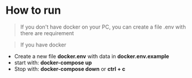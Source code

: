 # How to run
> If you don't have docker on your PC, you can create a file .env with there are requirement

> If you have docker
- Create a new file **docker.env** with data in **docker.env.example**
- start with: **docker-compose up**
- Stop with: **docker-compose down** or **ctrl + c**